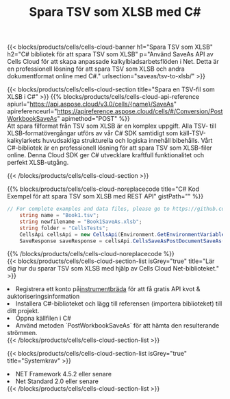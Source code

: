 ﻿---
title:  Spara TSV som XLSB med C#
description:  Använder Aspose.Cells Cloud SDK för C# för att spara TSV-formatfil som XLSB-formatfil.
kwords: Excel, Save TSV as XLSB, REST, C#
howto: How to save TSV as XLSB using Aspose.Cells Cloud C# library.
---
{{< blocks/products/cells/cells-cloud-banner h1="Spara TSV som XLSB" h2="C# bibliotek för att spara TSV som XLSB" p="Använd SaveAs API av Cells Cloud för att skapa anpassade kalkylbladsarbetsflöden i Net. Detta är en professionell lösning för att spara TSV som XLSB och andra dokumentformat online med C#." urlsection="saveas/tsv-to-xlsb/" >}}

{{< blocks/products/cells/cells-cloud-section title="Spara en TSV-fil som XLSB i C#" >}}
{{% blocks/products/cells/cells-cloud-api-reference apiurl="https://api.aspose.cloud/v3.0/cells/{name}/SaveAs" apireferenceurl="https://apireference.aspose.cloud/cells/#/Conversion/PostWorkbookSaveAs" apimethod="POST" %}}
<br/>
Att spara filformat från TSV som XLSB är en komplex uppgift. Alla TSV- till XLSB-formatövergångar utförs av vår C# SDK samtidigt som käll-TSV-kalkylarkets huvudsakliga strukturella och logiska innehåll bibehålls. Vårt C#-bibliotek är en professionell lösning för att spara TSV som XLSB-filer online. Denna Cloud SDK ger C# utvecklare kraftfull funktionalitet och perfekt XLSB-utgång.

{{< /blocks/products/cells/cells-cloud-section >}}

{{% blocks/products/cells/cells-cloud-noreplacecode title="C# Kod Exempel för att spara TSV som XLSB med REST API" gistPath="" %}}
  
```cs
// For complete examples and data files, please go to https://github.com/aspose-cells-cloud/aspose-cells-cloud-dotnet/
    string name = "Book1.tsv";
    string newfilename = "Book1SaveAs.xlsb";
    string folder = "CellsTests";
    CellsApi cellsApi = new CellsApi(Environment.GetEnvironmentVariable("ProductClientId"), Environment.GetEnvironmentVariable("ProductClientSecret"));
    SaveResponse saveResponse = cellsApi.CellsSaveAsPostDocumentSaveAs(name, null, newfilename, null,null,folder);
```
  
{{% /blocks/products/cells/cells-cloud-noreplacecode %}}
<br/>
{{< blocks/products/cells/cells-cloud-section-list isGrey="true" title="Lär dig hur du sparar TSV som XLSB med hjälp av Cells Cloud Net-biblioteket." >}}
<li> Registrera ett konto på<a href="https://dashboard.aspose.cloud/">instrumentbräda</a> för att få gratis API kvot & auktoriseringsinformation</li>
<li>Installera C#-biblioteket och lägg till referensen (importera biblioteket) till ditt projekt.</li>
<li>Öppna källfilen i C#</li>
<li>Använd metoden `PostWorkbookSaveAs` för att hämta den resulterande strömmen.</li>
{{< /blocks/products/cells/cells-cloud-section-list >}}

{{< blocks/products/cells/cells-cloud-section-list isGrey="true" title="Systemkrav" >}}
<li>NET Framework 4.5.2 eller senare</li>
<li>Net Standard 2.0 eller senare</li>
{{< /blocks/products/cells/cells-cloud-section-list >}}
